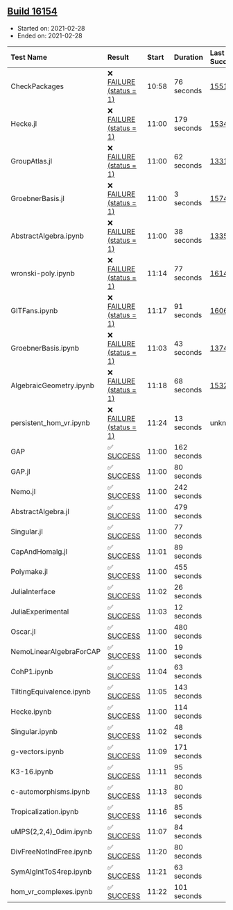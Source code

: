 ## [Build 16154](https://oscarci.mathematik.uni-kl.de/job/oscar/16154/)

* Started on: 2021-02-28
* Ended on: 2021-02-28

| Test Name    | Result | Start | Duration | Last Success | First Failure |
|:-------------|:-------|:------|:---------|:-------------|:--------------|
| CheckPackages | ❌ [FAILURE (status = 1)](https://oscarci.mathematik.uni-kl.de/job/oscar/16154/artifact/logs/build-16154/CheckPackages.log) | 10:58 | 76 seconds | [15514](https://oscarci.mathematik.uni-kl.de/job/oscar/15514/) | [15515](https://oscarci.mathematik.uni-kl.de/job/oscar/15515/) |
| Hecke.jl | ❌ [FAILURE (status = 1)](https://oscarci.mathematik.uni-kl.de/job/oscar/16154/artifact/logs/build-16154/Hecke.jl.log) | 11:00 | 179 seconds | [15344](https://oscarci.mathematik.uni-kl.de/job/oscar/15344/) | [15348](https://oscarci.mathematik.uni-kl.de/job/oscar/15348/) |
| GroupAtlas.jl | ❌ [FAILURE (status = 1)](https://oscarci.mathematik.uni-kl.de/job/oscar/16154/artifact/logs/build-16154/GroupAtlas.jl.log) | 11:00 | 62 seconds | [13311](https://oscarci.mathematik.uni-kl.de/job/oscar/13311/) | [13312](https://oscarci.mathematik.uni-kl.de/job/oscar/13312/) |
| GroebnerBasis.jl | ❌ [FAILURE (status = 1)](https://oscarci.mathematik.uni-kl.de/job/oscar/16154/artifact/logs/build-16154/GroebnerBasis.jl.log) | 11:00 | 3 seconds | [15745](https://oscarci.mathematik.uni-kl.de/job/oscar/15745/) | [15746](https://oscarci.mathematik.uni-kl.de/job/oscar/15746/) |
| AbstractAlgebra.ipynb | ❌ [FAILURE (status = 1)](https://oscarci.mathematik.uni-kl.de/job/oscar/16154/artifact/logs/build-16154/AbstractAlgebra.ipynb.log) | 11:00 | 38 seconds | [13355](https://oscarci.mathematik.uni-kl.de/job/oscar/13355/) | [13356](https://oscarci.mathematik.uni-kl.de/job/oscar/13356/) |
| wronski-poly.ipynb | ❌ [FAILURE (status = 1)](https://oscarci.mathematik.uni-kl.de/job/oscar/16154/artifact/logs/build-16154/wronski-poly.ipynb.log) | 11:14 | 77 seconds | [16148](https://oscarci.mathematik.uni-kl.de/job/oscar/16148/) | [16149](https://oscarci.mathematik.uni-kl.de/job/oscar/16149/) |
| GITFans.ipynb | ❌ [FAILURE (status = 1)](https://oscarci.mathematik.uni-kl.de/job/oscar/16154/artifact/logs/build-16154/GITFans.ipynb.log) | 11:17 | 91 seconds | [16068](https://oscarci.mathematik.uni-kl.de/job/oscar/16068/) | [16069](https://oscarci.mathematik.uni-kl.de/job/oscar/16069/) |
| GroebnerBasis.ipynb | ❌ [FAILURE (status = 1)](https://oscarci.mathematik.uni-kl.de/job/oscar/16154/artifact/logs/build-16154/GroebnerBasis.ipynb.log) | 11:03 | 43 seconds | [13748](https://oscarci.mathematik.uni-kl.de/job/oscar/13748/) | [13749](https://oscarci.mathematik.uni-kl.de/job/oscar/13749/) |
| AlgebraicGeometry.ipynb | ❌ [FAILURE (status = 1)](https://oscarci.mathematik.uni-kl.de/job/oscar/16154/artifact/logs/build-16154/AlgebraicGeometry.ipynb.log) | 11:18 | 68 seconds | [15322](https://oscarci.mathematik.uni-kl.de/job/oscar/15322/) | [15323](https://oscarci.mathematik.uni-kl.de/job/oscar/15323/) |
| persistent_hom_vr.ipynb | ❌ [FAILURE (status = 1)](https://oscarci.mathematik.uni-kl.de/job/oscar/16154/artifact/logs/build-16154/persistent_hom_vr.ipynb.log) | 11:24 | 13 seconds | unknown | unknown |
| GAP | ✅ [SUCCESS](https://oscarci.mathematik.uni-kl.de/job/oscar/16154/artifact/logs/build-16154/GAP.log) | 11:00 | 162 seconds |  |  |
| GAP.jl | ✅ [SUCCESS](https://oscarci.mathematik.uni-kl.de/job/oscar/16154/artifact/logs/build-16154/GAP.jl.log) | 11:00 | 80 seconds |  |  |
| Nemo.jl | ✅ [SUCCESS](https://oscarci.mathematik.uni-kl.de/job/oscar/16154/artifact/logs/build-16154/Nemo.jl.log) | 11:00 | 242 seconds |  |  |
| AbstractAlgebra.jl | ✅ [SUCCESS](https://oscarci.mathematik.uni-kl.de/job/oscar/16154/artifact/logs/build-16154/AbstractAlgebra.jl.log) | 11:00 | 479 seconds |  |  |
| Singular.jl | ✅ [SUCCESS](https://oscarci.mathematik.uni-kl.de/job/oscar/16154/artifact/logs/build-16154/Singular.jl.log) | 11:00 | 77 seconds |  |  |
| CapAndHomalg.jl | ✅ [SUCCESS](https://oscarci.mathematik.uni-kl.de/job/oscar/16154/artifact/logs/build-16154/CapAndHomalg.jl.log) | 11:01 | 89 seconds |  |  |
| Polymake.jl | ✅ [SUCCESS](https://oscarci.mathematik.uni-kl.de/job/oscar/16154/artifact/logs/build-16154/Polymake.jl.log) | 11:00 | 455 seconds |  |  |
| JuliaInterface | ✅ [SUCCESS](https://oscarci.mathematik.uni-kl.de/job/oscar/16154/artifact/logs/build-16154/JuliaInterface.log) | 11:02 | 26 seconds |  |  |
| JuliaExperimental | ✅ [SUCCESS](https://oscarci.mathematik.uni-kl.de/job/oscar/16154/artifact/logs/build-16154/JuliaExperimental.log) | 11:03 | 12 seconds |  |  |
| Oscar.jl | ✅ [SUCCESS](https://oscarci.mathematik.uni-kl.de/job/oscar/16154/artifact/logs/build-16154/Oscar.jl.log) | 11:00 | 480 seconds |  |  |
| NemoLinearAlgebraForCAP | ✅ [SUCCESS](https://oscarci.mathematik.uni-kl.de/job/oscar/16154/artifact/logs/build-16154/NemoLinearAlgebraForCAP.log) | 11:00 | 19 seconds |  |  |
| CohP1.ipynb | ✅ [SUCCESS](https://oscarci.mathematik.uni-kl.de/job/oscar/16154/artifact/logs/build-16154/CohP1.ipynb.log) | 11:04 | 63 seconds |  |  |
| TiltingEquivalence.ipynb | ✅ [SUCCESS](https://oscarci.mathematik.uni-kl.de/job/oscar/16154/artifact/logs/build-16154/TiltingEquivalence.ipynb.log) | 11:05 | 143 seconds |  |  |
| Hecke.ipynb | ✅ [SUCCESS](https://oscarci.mathematik.uni-kl.de/job/oscar/16154/artifact/logs/build-16154/Hecke.ipynb.log) | 11:00 | 114 seconds |  |  |
| Singular.ipynb | ✅ [SUCCESS](https://oscarci.mathematik.uni-kl.de/job/oscar/16154/artifact/logs/build-16154/Singular.ipynb.log) | 11:02 | 48 seconds |  |  |
| g-vectors.ipynb | ✅ [SUCCESS](https://oscarci.mathematik.uni-kl.de/job/oscar/16154/artifact/logs/build-16154/g-vectors.ipynb.log) | 11:09 | 171 seconds |  |  |
| K3-16.ipynb | ✅ [SUCCESS](https://oscarci.mathematik.uni-kl.de/job/oscar/16154/artifact/logs/build-16154/K3-16.ipynb.log) | 11:11 | 95 seconds |  |  |
| c-automorphisms.ipynb | ✅ [SUCCESS](https://oscarci.mathematik.uni-kl.de/job/oscar/16154/artifact/logs/build-16154/c-automorphisms.ipynb.log) | 11:13 | 80 seconds |  |  |
| Tropicalization.ipynb | ✅ [SUCCESS](https://oscarci.mathematik.uni-kl.de/job/oscar/16154/artifact/logs/build-16154/Tropicalization.ipynb.log) | 11:16 | 85 seconds |  |  |
| uMPS(2,2,4)_0dim.ipynb | ✅ [SUCCESS](https://oscarci.mathematik.uni-kl.de/job/oscar/16154/artifact/logs/build-16154/uMPS-2-2-4-_0dim.ipynb.log) | 11:07 | 84 seconds |  |  |
| DivFreeNotIndFree.ipynb | ✅ [SUCCESS](https://oscarci.mathematik.uni-kl.de/job/oscar/16154/artifact/logs/build-16154/DivFreeNotIndFree.ipynb.log) | 11:20 | 80 seconds |  |  |
| SymAlgIntToS4rep.ipynb | ✅ [SUCCESS](https://oscarci.mathematik.uni-kl.de/job/oscar/16154/artifact/logs/build-16154/SymAlgIntToS4rep.ipynb.log) | 11:21 | 63 seconds |  |  |
| hom_vr_complexes.ipynb | ✅ [SUCCESS](https://oscarci.mathematik.uni-kl.de/job/oscar/16154/artifact/logs/build-16154/hom_vr_complexes.ipynb.log) | 11:22 | 101 seconds |  |  |
